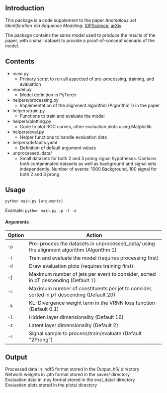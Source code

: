 ## Introduction

This package is a code supplement to the paper *Anomalous Jet Identification Via Sequence Modeling*: [IOPScience](https://doi.org/10.1088/1748-0221/16/08/P08012), [arXiv](https://arxiv.org/abs/2105.09274)

The package contains the same model used to produce the results of the paper, with a small dataset to provide a proof-of-concept scenario of the model.

## Contents

* main.py
    * Primary script to run all aspected of pre-processing, training, and evaluation
* model.py 
    * Model definition in PyTorch
* helpers/processing.py
    * Implementation of the alignment algorithm (Algorithm 1) in the paper
* helpers/train.py
    * Functions to train and evaluate the model
* helpers/plotting.py
    * Code to plot ROC curves, other evaluation plots using Matplotlib
* helpers/eval.py
    * Helper functions to handle evaluation data
* helpers/defaults.yaml
    * Definition of default argument values
* unprocessed_data/
    * Small datasets for both 2 and 3 prong signal hypotheses. Contains both contaminated datasets as well as background and signal sets independently. Number of events: 1000 Background, 100 signal for both 2 and 3 prong


## Usage

``` python main.py [arguments] ```

Example: ``` python main.py -p -t -d ```

#### Arguments

| **Option** | **Action** |
| ---------- | ---------- |
| `-p` | Pre-process the datasets in unprocessed_data/ using the alignment algorithm (Algorithm 1) |
| `-t` | Train and evaluate the model (requires processing first) |
| `-d` | Draw evaluation plots (requires training first) |
| `-j` | Maximum number of jets per event to consider, sorted in pT descending (Default 1) |
| `-c` | Maximum number of constituents per jet to consider, sorted in pT descending (Default 20)  |
| `-k` | KL-Divergence weight term in the VRNN loss function (Default 0.1) |
| `-l` | Hidden layer dimensionality (Default 16) |
| `-z` | Latent layer dimensionality (Default 2) |
| `-s` | Signal sample to process/train/evaluate (Default "2Prong") |

## Output

Processed data in .hdf5 format stored in the Output_h5/ directory\
Network weights in .pth format stored in the saves/ directory\
Evaluation data in .npy format stored in the eval_data/ directory\
Evaluation plots stored in the plots/ directory
